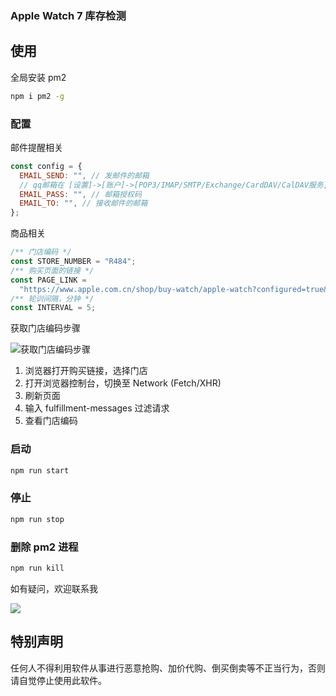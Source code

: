 ### Apple Watch 7 库存检测

## 使用

全局安装 pm2

```bash
npm i pm2 -g
```

### 配置

邮件提醒相关
```js
const config = {
  EMAIL_SEND: "", // 发邮件的邮箱
  // qq邮箱在 [设置]->[账户]->[POP3/IMAP/SMTP/Exchange/CardDAV/CalDAV服务] 获取
  EMAIL_PASS: "", // 邮箱授权码
  EMAIL_TO: "", // 接收邮件的邮箱
};
```

商品相关
```js
/** 门店编码 */
const STORE_NUMBER = "R484";
/** 购买页面的链接 */
const PAGE_LINK =
  "https://www.apple.com.cn/shop/buy-watch/apple-watch?configured=true&option.watch_cases=MKNN3CH%2FA&option.watch_bands=ML813FE%2FA&product=Z0YQ&step=detail";
/** 轮训间隔，分钟 */
const INTERVAL = 5;
```

获取门店编码步骤

![获取门店编码步骤](https://feiben-1253434158.cos.ap-guangzhou.myqcloud.com/PicGo/20211025165252.png)

1. 浏览器打开购买链接，选择门店
2. 打开浏览器控制台，切换至 Network (Fetch/XHR)
3. 刷新页面
4. 输入 fulfillment-messages 过滤请求
5. 查看门店编码

### 启动

```bash
npm run start
```

### 停止

```bash
npm run stop
```

### 删除 pm2 进程

```bash
npm run kill
```

如有疑问，欢迎联系我

![](https://feiben-1253434158.cos.ap-guangzhou.myqcloud.com/PicGo/20211025172151.png)


## 特别声明

任何人不得利用软件从事进行恶意抢购、加价代购、倒买倒卖等不正当行为，否则请自觉停止使用此软件。